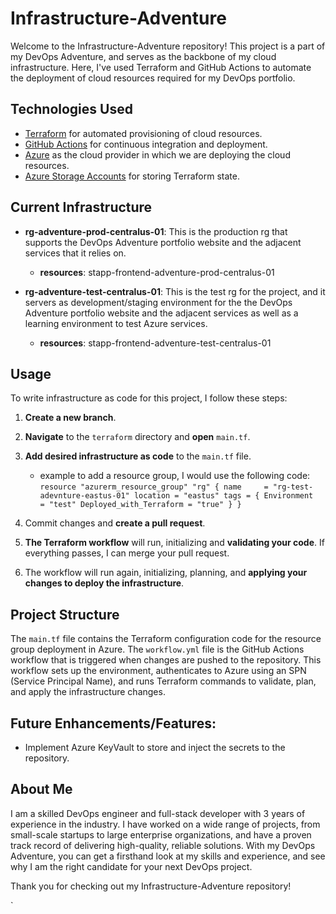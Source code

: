 # Infrastructure-Adventure

Welcome to the Infrastructure-Adventure repository! This project is a part of my DevOps Adventure, and serves as the backbone of my cloud infrastructure. Here, I've used Terraform and GitHub Actions to automate the deployment of cloud resources required for my DevOps portfolio.

## Technologies Used

- [Terraform](https://www.terraform.io/) for automated provisioning of cloud resources.
- [GitHub Actions](https://docs.github.com/en/actions) for continuous integration and deployment.
- [Azure](https://azure.microsoft.com/en-us/) as the cloud provider in which we are deploying the cloud resources.
- [Azure Storage Accounts](https://docs.microsoft.com/en-us/azure/storage/common/storage-account-overview) for storing Terraform state.

## Current Infrastructure

- **rg-adventure-prod-centralus-01**: This is the production rg that supports the DevOps Adventure portfolio website and the adjacent services that it relies on.

  - **resources**: stapp-frontend-adventure-prod-centralus-01

- **rg-adventure-test-centralus-01**: This is the test rg for the project, and it servers as development/staging environment for the the DevOps Adventure portfolio website and the adjacent services as well as a learning environment to test Azure services.
  - **resources**: stapp-frontend-adventure-test-centralus-01

## Usage

To write infrastructure as code for this project, I follow these steps:

1. **Create a new branch**.
2. **Navigate** to the `terraform` directory and **open** `main.tf`.
3. **Add desired infrastructure as code** to the `main.tf` file.

   - example to add a resource group, I would use the following code:
     `resource "azurerm_resource_group" "rg" {
   name     = "rg-test-adevnture-eastus-01"
   location = "eastus"
   tags = {
      Environment             = "test"
      Deployed_with_Terraform = "true"
   }
}`

4. Commit changes and **create a pull request**.
5. **The Terraform workflow** will run, initializing and **validating your code**. If everything passes, I can merge your pull request.
6. The workflow will run again, initializing, planning, and **applying your changes to deploy the infrastructure**.

## Project Structure

The `main.tf` file contains the Terraform configuration code for the resource group deployment in Azure. The `workflow.yml` file is the GitHub Actions workflow that is triggered when changes are pushed to the repository. This workflow sets up the environment, authenticates to Azure using an SPN (Service Principal Name), and runs Terraform commands to validate, plan, and apply the infrastructure changes.

## Future Enhancements/Features:

- Implement Azure KeyVault to store and inject the secrets to the repository.

## About Me

I am a skilled DevOps engineer and full-stack developer with 3 years of experience in the industry. I have worked on a wide range of projects, from small-scale startups to large enterprise organizations, and have a proven track record of delivering high-quality, reliable solutions. With my DevOps Adventure, you can get a firsthand look at my skills and experience, and see why I am the right candidate for your next DevOps project.

Thank you for checking out my Infrastructure-Adventure repository!

`
